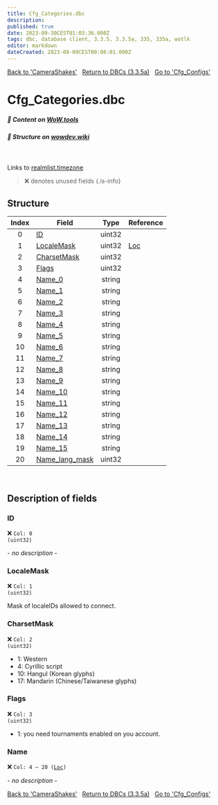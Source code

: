 ```yaml
---
title: Cfg_Categories.dbc
description:
published: true
date: 2023-09-30CEST01:03:36.000Z
tags: dbc, database client, 3.3.5, 3.3.5a, 335, 335a, wotlk
editor: markdown
dateCreated: 2023-08-09CEST00:06:01.000Z
---
```

<a href="https://trinitycore.info/files/DBC/335/camerashakes" class="mt-5 v-btn v-btn--depressed v-btn--flat v-btn--outlined theme--light v-size--default darkblue--text text--lighten-3"><span class="v-btn__content"><i aria-hidden="true" class="v-icon notranslate v-icon--left mdi mdi-arrow-left theme--light"></i><span>Back to 'CameraShakes'</span></span></a>&nbsp;&nbsp;&nbsp;<a href="https://trinitycore.info/files/DBC/335/home" class="mt-5 v-btn v-btn--depressed v-btn--flat v-btn--outlined theme--light v-size--default darkblue--text text--lighten-3"><span class="v-btn__content"><i aria-hidden="true" class="v-icon notranslate v-icon--left mdi mdi-home-outline theme--light"></i><span>Return to DBCs (3.3.5a)</span></span></a>&nbsp;&nbsp;&nbsp;<a href="https://trinitycore.info/files/DBC/335/cfg_configs" class="mt-5 v-btn v-btn--depressed v-btn--flat v-btn--outlined theme--light v-size--default darkblue--text text--lighten-3"><span class="v-btn__content"><span>Go to 'Cfg_Configs'</span><i aria-hidden="true" class="v-icon notranslate v-icon--right mdi mdi-arrow-right theme--light"></i></span></a>

# Cfg_Categories.dbc
##### :open_book: Content on [WoW.tools](https://wow.tools/dbc/?dbc=cfg_categories&build=3.3.5.12340)
##### :pencil: Structure on [wowdev.wiki](https://wowdev.wiki/DB/Cfg_Categories)
&nbsp;

Links to [realmlist.timezone](/database/335/auth/realmlist#timezone)

> :x: denotes unused fields
{.is-info}


## Structure

| Index | Field | Type | Reference |
| :---: | --- | :---: | --- |
| 0 | [ID](#id) | uint32 |  |
| 1 | [LocaleMask](#localemask) | uint32 | [Loc](/how-to/localization) |
| 2 | [CharsetMask](#charsetmask) | uint32 |  |
| 3 | [Flags](#flags) | uint32 |  |
| 4 | [Name_0](#name) | string |  |
| 5 | [Name_1](#name) | string |  |
| 6 | [Name_2](#name) | string |  |
| 7 | [Name_3](#name) | string |  |
| 8 | [Name_4](#name) | string |  |
| 9 | [Name_5](#name) | string |  |
| 10 | [Name_6](#name) | string |  |
| 11 | [Name_7](#name) | string |  |
| 12 | [Name_8](#name) | string |  |
| 13 | [Name_9](#name) | string |  |
| 14 | [Name_10](#name) | string |  |
| 15 | [Name_11](#name) | string |  |
| 16 | [Name_12](#name) | string |  |
| 17 | [Name_13](#name) | string |  |
| 18 | [Name_14](#name) | string |  |
| 19 | [Name_15](#name) | string |  |
| 20 | [Name_lang_mask](#name) | uint32 |  |

&nbsp;
## Description of fields

### ID
:x: <code>Col: 0 (uint32)</code>

*- no description -*
&nbsp;

### LocaleMask
:x: <code>Col: 1 (uint32)</code>

Mask of localeIDs allowed to connect.
&nbsp;

### CharsetMask
:x: <code>Col: 2 (uint32)</code>

* 1: Western
* 4: Cyrillic script
* 10: Hangul (Korean glyphs)
* 17: Mandarin (Chinese/Taiwanese glyphs)
&nbsp;

### Flags
:x: <code>Col: 3 (uint32)</code>

* 1: you need tournaments enabled on you account.
&nbsp;

### Name
:x: <code>Col: 4 &ndash; 20 ([Loc](/how-to/localization))</code>

*- no description -*
&nbsp;

<a href="https://trinitycore.info/files/DBC/335/camerashakes" class="mt-5 v-btn v-btn--depressed v-btn--flat v-btn--outlined theme--light v-size--default darkblue--text text--lighten-3"><span class="v-btn__content"><i aria-hidden="true" class="v-icon notranslate v-icon--left mdi mdi-arrow-left theme--light"></i><span>Back to 'CameraShakes'</span></span></a>&nbsp;&nbsp;&nbsp;<a href="https://trinitycore.info/files/DBC/335/home" class="mt-5 v-btn v-btn--depressed v-btn--flat v-btn--outlined theme--light v-size--default darkblue--text text--lighten-3"><span class="v-btn__content"><i aria-hidden="true" class="v-icon notranslate v-icon--left mdi mdi-home-outline theme--light"></i><span>Return to DBCs (3.3.5a)</span></span></a>&nbsp;&nbsp;&nbsp;<a href="https://trinitycore.info/files/DBC/335/cfg_configs" class="mt-5 v-btn v-btn--depressed v-btn--flat v-btn--outlined theme--light v-size--default darkblue--text text--lighten-3"><span class="v-btn__content"><span>Go to 'Cfg_Configs'</span><i aria-hidden="true" class="v-icon notranslate v-icon--right mdi mdi-arrow-right theme--light"></i></span></a>
